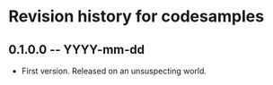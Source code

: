 # Revision history for codesamples

## 0.1.0.0 -- YYYY-mm-dd

* First version. Released on an unsuspecting world.
